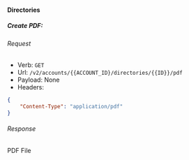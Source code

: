 

#### Directories

##### Create PDF:

###### Request

- Verb: `GET`
- Url: `/v2/accounts/{{ACCOUNT_ID}/directories/{{ID}}/pdf`
- Payload: None
- Headers:

```json
{
    "Content-Type": "application/pdf"
}
```

###### Response

PDF File
